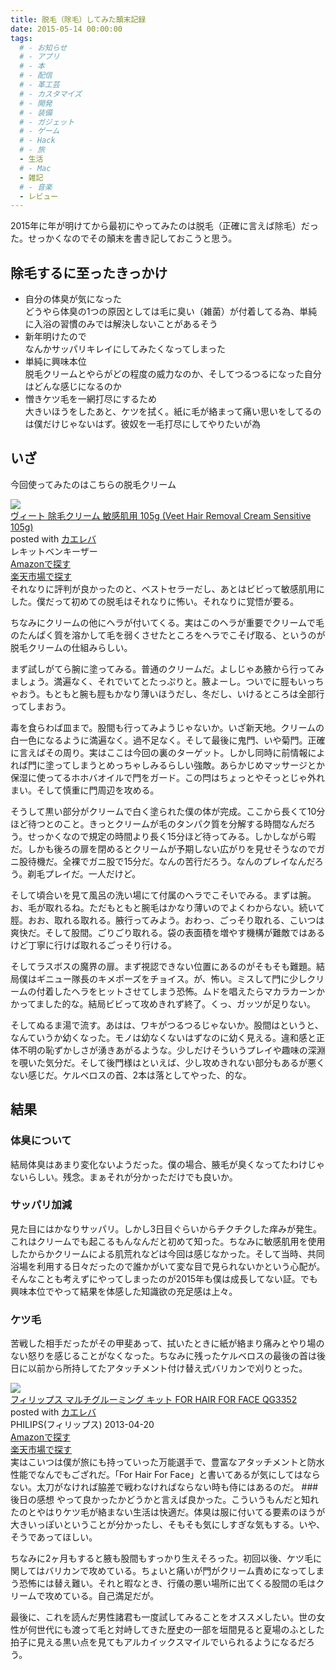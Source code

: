 ```yaml
---
title: 脱毛（除毛）してみた顛末記録
date: 2015-05-14 00:00:00
tags:
  # - お知らせ
  # - アプリ
  # - 本
  # - 配信
  # - 革工芸
  # - カスタマイズ
  # - 開発
  # - 装備
  # - ガジェット
  # - ゲーム
  # - Hack
  # - 旅
  - 生活
  # - Mac
  - 雑記
  # - 音楽
  - レビュー
---
```

2015年に年が明けてから最初にやってみたのは脱毛（正確に言えば除毛）だった。せっかくなのでその顛末を書き記しておこうと思う。

## 除毛するに至ったきっかけ
- 自分の体臭が気になった  
どうやら体臭の1つの原因としては毛に臭い（雑菌）が付着してる為、単純に入浴の習慣のみでは解決しないことがあるそう
- 新年明けたので  
なんかサッパリキレイにしてみたくなってしまった
- 単純に興味本位  
脱毛クリームとやらがどの程度の威力なのか、そしてつるつるになった自分はどんな感じになるのか
- 憎きケツ毛を一網打尽にするため  
大きいほうをしたあと、ケツを拭く。紙に毛が絡まって痛い思いをしてるのは僕だけじゃないはず。彼奴を一毛打尽にしてやりたいが為

## いざ
今回使ってみたのはこちらの脱毛クリーム
<div class="cstmreba"><div class="kaerebalink-box"><div class="kaerebalink-image"><a href="http://www.amazon.co.jp/exec/obidos/ASIN/B001U0PE6Y/akicks-22/ref=nosim/" target="_blank" ><img src="http://ecx.images-amazon.com/images/I/41ls1TLTubL._SL160_.jpg" style="border: none;" /></a></div><div class="kaerebalink-info"><div class="kaerebalink-name"><a href="http://www.amazon.co.jp/exec/obidos/ASIN/B001U0PE6Y/akicks-22/ref=nosim/" target="_blank" >ヴィート 除毛クリーム 敏感肌用 105g (Veet Hair Removal Cream Sensitive 105g)</a><div class="kaerebalink-powered-date">posted with <a href="http://kaereba.com" rel="nofollow" target="_blank">カエレバ</a></div></div><div class="kaerebalink-detail"> レキットベンキーザー     </div><div class="kaerebalink-link1"><div class="shoplinkamazon"><a href="http://www.amazon.co.jp/gp/search?keywords=%83%94%83B%81%5B%83g%20%8F%9C%96%D1%83N%83%8A%81%5B%83%80&amp;__mk_ja_JP=%83J%83%5E%83J%83i&amp;tag=akicks-22" target="_blank" >Amazonで探す</a></div><div class="shoplinkrakuten"><a href="http://hb.afl.rakuten.co.jp/hgc/12d74d16.c27dc2b4.12d74d17.2343dd9d/?pc=http%3A%2F%2Fsearch.rakuten.co.jp%2Fsearch%2Fmall%2F%25E3%2583%25B4%25E3%2582%25A3%25E3%2583%25BC%25E3%2583%2588%2520%25E9%2599%25A4%25E6%25AF%259B%25E3%2582%25AF%25E3%2583%25AA%25E3%2583%25BC%25E3%2583%25A0%2F-%2Ff.1-p.1-s.1-sf.0-st.A-v.2%3Fx%3D0%26scid%3Daf_ich_link_urltxt%26m%3Dhttp%3A%2F%2Fm.rakuten.co.jp%2F" target="_blank" >楽天市場で探す</a></div></div></div><div class="booklink-footer"></div></div></div>
それなりに評判が良かったのと、ベストセラーだし、あとはビビって敏感肌用にした。僕だって初めての脱毛はそれなりに怖い。それなりに覚悟が要る。

ちなみにクリームの他にヘラが付いてくる。実はこのヘラが重要でクリームで毛のたんぱく質を溶かして毛を弱くさせたところをヘラでこそげ取る、というのが脱毛クリームの仕組みらしい。

まず試しがてら腕に塗ってみる。普通のクリームだ。よしじゃあ腋から行ってみましょう。満遍なく、それでいてとたっぷりと。腋よーし。ついでに脛もいっちゃおう。もともと腕も脛もかなり薄いほうだし、冬だし、いけるところは全部行ってしまおう。

毒を食らわば皿まで。股間も行ってみようじゃないか。いざ新天地。クリームの白一色になるように満遍なく。過不足なく。そして最後に鬼門、いや菊門。正確に言えばその周り。実はここは今回の裏のターゲット。しかし同時に前情報によれば門に塗ってしまうとめっちゃしみるらしい強敵。あらかじめマッサージとか保湿に使ってるホホバオイルで門をガード。この閂はちょっとやそっとじゃ外れまい。そして慎重に門周辺を攻める。

そうして黒い部分がクリームで白く塗られた僕の体が完成。ここから長くて10分ほど待つとのこと。きっとクリームが毛のタンパク質を分解する時間なんだろう。せっかくなので規定の時間より長く15分ほど待ってみる。しかしながら暇だ。しかも後ろの扉を閉めるとクリームが予期しない広がりを見せそうなのでガニ股待機だ。全裸でガニ股で15分だ。なんの苦行だろう。なんのプレイなんだろう。剃毛プレイだ。一人だけど。

そして頃合いを見て風呂の洗い場にて付属のヘラでこそいでみる。まずは腕。お、毛が取れるね。ただもともと腕毛はかなり薄いのでよくわからない。続いて脛。おお、取れる取れる。腋行ってみよう。おわっ、ごっそり取れる、こいつは爽快だ。そして股間。ごりごり取れる。袋の表面積を増やす機構が難敵ではあるけど丁寧に行けば取れるごっそり行ける。

そしてラスボスの魔界の扉。まず視認できない位置にあるのがそもそも難題。結局僕はギニュー隊長のキメポーズをチョイス。が、怖い。ミスして門に少しクリームの付着したヘラをヒットさせてしまう恐怖。ムドを唱えたらマカラカーンかかってました的な。結局ビビって攻めきれず終了。くっ、ガッツが足りない。

そしてぬるま湯で流す。あはは、ワキがつるつるじゃないか。股間はというと、なんていうか幼くなった。モノは幼なくないはずなのに幼く見える。違和感と正体不明の恥ずかしさが湧きあがるような。少しだけそういうプレイや趣味の深淵を覗いた気分だ。そして後門様はといえば、少し攻めきれない部分もあるが悪くない感じだ。ケルベロスの首、2本は落としてやった、的な。

## 結果
### 体臭について
結局体臭はあまり変化ないようだった。僕の場合、腋毛が臭くなってたわけじゃないらしい。残念。まぁそれが分かっただけでも良いか。
### サッパリ加減
見た目にはかなりサッパリ。しかし3日目ぐらいからチクチクした痒みが発生。これはクリームでも起こるもんなんだと初めて知った。ちなみに敏感肌用を使用したからかクリームによる肌荒れなどは今回は感じなかった。そして当時、共同浴場を利用する日々だったので誰かがいて変な目で見られないかという心配が。そんなことも考えずにやってしまったのが2015年も僕は成長してない証。でも興味本位でやって結果を体感した知識欲の充足感は上々。
### ケツ毛
苦戦した相手だったがその甲斐あって、拭いたときに紙が絡まり痛みとやり場のない怒りを感じることがなくなった。ちなみに残ったケルベロスの最後の首は後日に以前から所持してたアタッチメント付け替え式バリカンで刈りとった。
<div class="cstmreba"><div class="kaerebalink-box"><div class="kaerebalink-image"><a href="http://www.amazon.co.jp/exec/obidos/ASIN/B00BP1KSC8/akicks-22/ref=nosim/" target="_blank" ><img src="http://ecx.images-amazon.com/images/I/319Ra0mE6jL._SL160_.jpg" style="border: none;" /></a></div><div class="kaerebalink-info"><div class="kaerebalink-name"><a href="http://www.amazon.co.jp/exec/obidos/ASIN/B00BP1KSC8/akicks-22/ref=nosim/" target="_blank" >フィリップス マルチグルーミング キット FOR HAIR FOR FACE QG3352</a><div class="kaerebalink-powered-date">posted with <a href="http://kaereba.com" rel="nofollow" target="_blank">カエレバ</a></div></div><div class="kaerebalink-detail"> PHILIPS(フィリップス) 2013-04-20    </div><div class="kaerebalink-link1"><div class="shoplinkamazon"><a href="http://www.amazon.co.jp/gp/search?keywords=%83t%83B%83%8A%83b%83v%83X%20%83%7D%83%8B%83%60%83O%83%8B%81%5B%83~%83%93%83O%20%83L%83b%83g&amp;__mk_ja_JP=%83J%83%5E%83J%83i&amp;tag=akicks-22" target="_blank" >Amazonで探す</a></div><div class="shoplinkrakuten"><a href="http://hb.afl.rakuten.co.jp/hgc/12d74d16.c27dc2b4.12d74d17.2343dd9d/?pc=http%3A%2F%2Fsearch.rakuten.co.jp%2Fsearch%2Fmall%2F%25E3%2583%2595%25E3%2582%25A3%25E3%2583%25AA%25E3%2583%2583%25E3%2583%2597%25E3%2582%25B9%2520%25E3%2583%259E%25E3%2583%25AB%25E3%2583%2581%25E3%2582%25B0%25E3%2583%25AB%25E3%2583%25BC%25E3%2583%259F%25E3%2583%25B3%25E3%2582%25B0%2520%25E3%2582%25AD%25E3%2583%2583%25E3%2583%2588%2F-%2Ff.1-p.1-s.1-sf.0-st.A-v.2%3Fx%3D0%26scid%3Daf_ich_link_urltxt%26m%3Dhttp%3A%2F%2Fm.rakuten.co.jp%2F" target="_blank" >楽天市場で探す</a></div></div></div><div class="booklink-footer"></div></div></div>
実はこいつは僕が旅にも持っていった万能選手で、豊富なアタッチメントと防水性能でなんでもござれだ。「For Hair For Face」と書いてあるが気にしてはならない。太刀がなければ脇差で戦わなければならない時も侍にはあるのだ。
### 後日の感想
やって良かったかどうかと言えば良かった。こういうもんだと知れたのとやはりケツ毛が絡まない生活は快適だ。体臭は服に付いてる要素のほうが大きいっぽいということが分かったし、そもそも気にしすぎな気もする。いや、そうであってほしい。

ちなみに2ヶ月もすると腋も股間もすっかり生えそろった。初回以後、ケツ毛に関してはバリカンで攻めている。ちょいと痛いが門がクリーム責めになってしまう恐怖には替え難い。それと暇なとき、行儀の悪い場所に出てくる股間の毛はクリームで攻めている。自己満足だが。

最後に、これを読んだ男性諸君も一度試してみることをオススメしたい。世の女性が何世代にも渡って毛と対峙してきた歴史の一部を垣間見ると夏場のふとした拍子に見える黒い点を見てもアルカイックスマイルでいられるようになるだろう。
